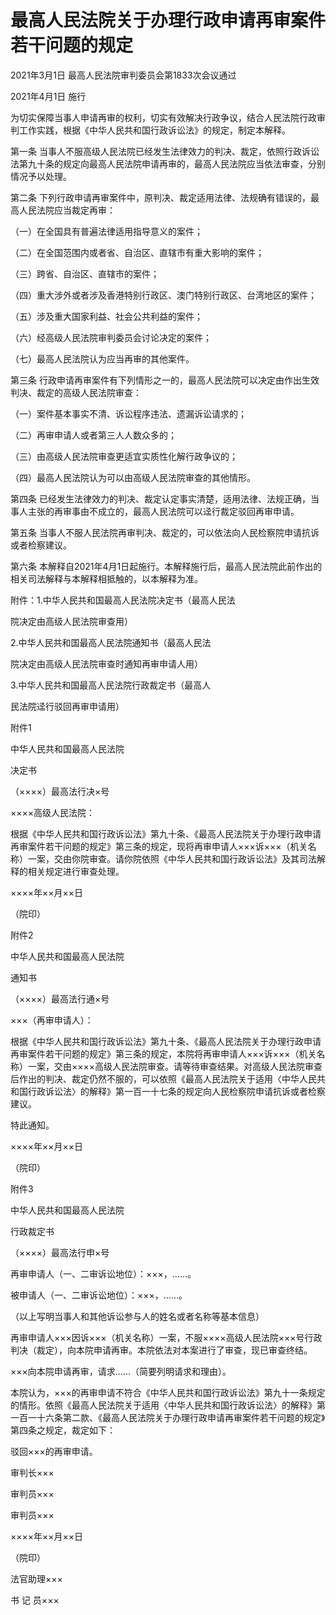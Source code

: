 # 最高人民法院关于办理行政申请再审案件若干问题的规定

2021年3月1日 最高人民法院审判委员会第1833次会议通过

2021年4月1日 施行



为切实保障当事人申请再审的权利，切实有效解决行政争议，结合人民法院行政审判工作实践，根据《中华人民共和国行政诉讼法》的规定，制定本解释。

第一条 当事人不服高级人民法院已经发生法律效力的判决、裁定，依照行政诉讼法第九十条的规定向最高人民法院申请再审的，最高人民法院应当依法审查，分别情况予以处理。

第二条 下列行政申请再审案件中，原判决、裁定适用法律、法规确有错误的，最高人民法院应当裁定再审：

（一）在全国具有普遍法律适用指导意义的案件；

（二）在全国范围内或者省、自治区、直辖市有重大影响的案件；

（三）跨省、自治区、直辖市的案件；

（四）重大涉外或者涉及香港特别行政区、澳门特别行政区、台湾地区的案件；

（五）涉及重大国家利益、社会公共利益的案件；

（六）经高级人民法院审判委员会讨论决定的案件；

（七）最高人民法院认为应当再审的其他案件。

第三条 行政申请再审案件有下列情形之一的，最高人民法院可以决定由作出生效判决、裁定的高级人民法院审查：

（一）案件基本事实不清、诉讼程序违法、遗漏诉讼请求的；

（二）再审申请人或者第三人人数众多的；

（三）由高级人民法院审查更适宜实质性化解行政争议的；

（四）最高人民法院认为可以由高级人民法院审查的其他情形。

第四条 已经发生法律效力的判决、裁定认定事实清楚，适用法律、法规正确，当事人主张的再审事由不成立的，最高人民法院可以迳行裁定驳回再审申请。

第五条 当事人不服人民法院再审判决、裁定的，可以依法向人民检察院申请抗诉或者检察建议。

第六条 本解释自2021年4月1日起施行。本解释施行后，最高人民法院此前作出的相关司法解释与本解释相抵触的，以本解释为准。

附件：1.中华人民共和国最高人民法院决定书（最高人民法

院决定由高级人民法院审查用）

2.中华人民共和国最高人民法院通知书（最高人民法

院决定由高级人民法院审查时通知再审申请人用）

3.中华人民共和国最高人民法院行政裁定书（最高人

民法院迳行驳回再审申请用）

附件1

中华人民共和国最高人民法院

决定书

（××××）最高法行决×号

××××高级人民法院：

根据《中华人民共和国行政诉讼法》第九十条、《最高人民法院关于办理行政申请再审案件若干问题的规定》第三条的规定，现将再审申请人×××诉×××（机关名称）一案，交由你院审查。请你院依照《中华人民共和国行政诉讼法》及其司法解释的相关规定进行审查处理。

××××年××月××日

（院印）

附件2

中华人民共和国最高人民法院

通知书

（××××）最高法行通×号

×××（再审申请人）：

根据《中华人民共和国行政诉讼法》第九十条、《最高人民法院关于办理行政申请再审案件若干问题的规定》第三条的规定，本院将再审申请人×××诉×××（机关名称）一案，交由××××高级人民法院审查。请等待审查结果。对高级人民法院审查后作出的判决、裁定仍然不服的，可以依照《最高人民法院关于适用〈中华人民共和国行政诉讼法〉的解释》第一百一十七条的规定向人民检察院申请抗诉或者检察建议。

特此通知。

××××年××月××日

（院印）

附件3

中华人民共和国最高人民法院

行政裁定书

（××××）最高法行申×号

再审申请人（一、二审诉讼地位）：×××，……。

被申请人（一、二审诉讼地位）：×××，……。

（以上写明当事人和其他诉讼参与人的姓名或者名称等基本信息）

再审申请人×××因诉×××（机关名称）一案，不服××××高级人民法院×××号行政判决（裁定），向本院申请再审。本院依法对本案进行了审查，现已审查终结。

×××向本院申请再审，请求……（简要列明请求和理由）。

本院认为，×××的再审申请不符合《中华人民共和国行政诉讼法》第九十一条规定的情形。依照《最高人民法院关于适用〈中华人民共和国行政诉讼法〉的解释》第一百一十六条第二款、《最高人民法院关于办理行政申请再审案件若干问题的规定》第四条之规定，裁定如下：

驳回×××的再审申请。

审判长×××

审判员×××

审判员×××

××××年××月××日

（院印）

法官助理×××

书 记 员×××